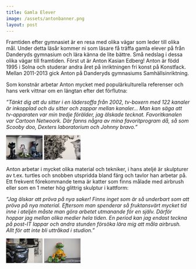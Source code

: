 ```yaml
---
title: Gamla Elever
image: /assets/antonbanner.png
layout: post
---
```

Framtiden efter gymnasiet är en resa med olika vägar som leder till olika mål. Under detta läsår kommer ni som läsare få träffa gamla elever på från Danderyds gymnasium och lära känna de lite bättre. Små nedslag i dessa olika vägar till framtiden. Först ut är Anton Kasian Edberg!
Anton är född 1995 i Solna och studerar andra året på inriktningen fri konst på Konstfack. Mellan 2011-2013 gick Anton på Danderyds gymnasiums Samhällsinriktning. 

Som konstnär arbetar Anton mycket med populärkulturella referenser och hans verk vittnar om en längtan efter det förflutna:

<i>”Tänkt dig att du sitter i en lädersoffa från 2002, tv-boxern med 122 kanaler är inkopplad och du sitter och zappar mellan kanaler...
Man kan säga att tv-apparaten var min tredje förälder, jag älskade tecknat. 
Favoritkanalen var Cartoon Netwoork. Där fanns några av mina favoritprogram då, så som Scooby doo, Dexters laboratorium  och Johnny bravo.”</i>

<img src="/assets/text.png" alt="anton1" style="width:100px;height:67px;">
<img src="/assets/text2.png" alt="anton2" style="width:100px;height:67px;"> 

Anton arbetar i mycket olika material och tekniker, i hans ateljé är skulpturer av t.ex. turtles och snobben utspridda bland färg och tavlor han arbetar på. 
Ett frekvent förekommande tema är katter som finns målade med airbrush eller som en 1 meter hög glittrig skulptur i kattform:

<i>”Jag älskar att pröva på nya saker! Finns inget som är så underbart som att pröva på nya material. Eftersom man spenderar så fruktansvärt mycket tid inne i ateljén måste man göra arbetet utmanande för en själv. 
Därför hoppar jag mellan olika medier hela tiden. En period kan jag endast teckna på post-IT lappar och andra stunden försöka lära mig att måla airbrush. Allt för att inte bli uttråkad i studion.”</i>

<img src="/assets/text3.png" alt="anton3" style="width:100px;height:67px;"> 
<img src="/assets/text4.png" alt="anton4" style="width:100px;height:67px;"> 
